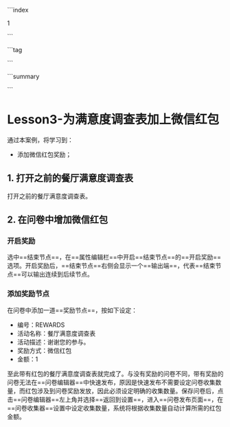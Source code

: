 \```index

1

\```

\```tag

\```

\```summary

\```

# Lesson3-为满意度调查表加上微信红包

通过本案例，将学习到：

+ 添加微信红包奖励；

  

## 1. 打开之前的餐厅满意度调查表

打开之前的餐厅满意度调查表。

## 2. 在问卷中增加微信红包

### 开启奖励

选中==结束节点==，在==属性编辑栏==中开启==结束节点==的==开启奖励==选项。开启奖励后，==结束节点==右侧会显示一个==输出端==，代表==结束节点==可以输出连续到后续节点。

### 添加奖励节点

在问卷中添加一道==奖励节点==，按如下设定：

+ 编号：REWARDS
+ 活动名称：餐厅满意度调查表
+ 活动描述：谢谢您的参与。
+ 奖励方式：微信红包
+ 金额：1


至此带有红包的餐厅满意度调查表就完成了。与没有奖励的问卷不同，带有奖励的问卷无法在==问卷编辑器==中快速发布，原因是快速发布不需要设定问卷收集数量，而红包涉及到问卷奖励发放，因此必须设定明确的收集数量。保存问卷后，点击==问卷编辑器==左上角并选择==返回到设置==，进入==问卷发布页面==，在==问卷收集器==设置中设定收集数量，系统将根据收集数量自动计算所需的红包金额。

